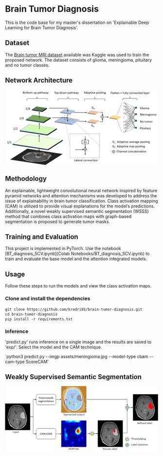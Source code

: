 # Brain Tumor Diagnosis
This is the code base for my master's dissertation on 'Explainable Deep Learning for Brain Tumor Diagnosis'.

## Dataset
The [Brain tumor MRI dataset](https://www.kaggle.com/dsv/2645886) available was Kaggle was used to train the proposed network. The dataset consists of glioma, meningioma, pituitary and no tumor classes.

## Network Architecture
<div style="text-align: center;">
    <img src="assets/net.png" width="800">
</div>

## Methodology
An explainable, lightweight convolutional neural network inspired by feature pyramid networks and attention mechanisms was developed to address the issue of explainability in brain tumor classification. Class activation mapping (CAM) is utilized to provide visual explanations for the model’s predictions. Additionally, a novel weakly supervised semantic segmentation (WSSS) method that combines class activation maps with graph-based segmentation is proposed to generate tumor masks.

## Training and Evaluation
This project is implemented in PyTorch. Use the notebook [BT_diagnosis_5CV.ipynb](Colab Notebooks/BT_diagnosis_5CV.ipynb) to train and evaluate the base model and the attention integrated models. 

## Usage

Follow these steps to run the models and view the class activation maps.

### Clone and install the dependencies
```
git clone https://github.com/krodri95/brain-tumor-diagnosis.git
cd brain-tumor-diagnosis
pip install -r requirements.txt
```

### Inference

'predict.py' runs inference on a single image and the results are saved to 'exp/'. Select the model and the CAM technique.

`python3 predict.py --imgp assets/meningioma.jpg --model-type  cbam --cam-type ScoreCAM'





## Weakly Supervised Semantic Segmentation
<div style="text-align: center;">
    <img src="assets/WSSS.png" width="800">
</div>